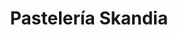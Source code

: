 ---
title: "Pastelería Skandia"
url: /san-pedro-sula/pasteleria-skandia-autopista-sps-la-lima-e-o/
shop: panadería
---